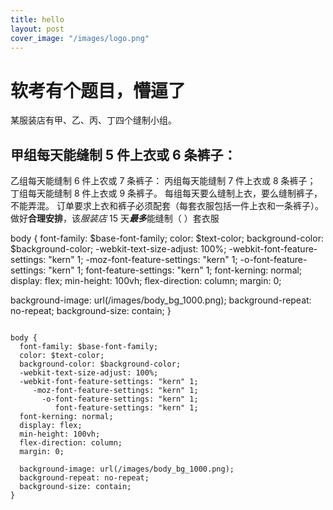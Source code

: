 ```yaml
---
title: hello
layout: post
cover_image: "/images/logo.png"
---
```


# 软考有个题目，懵逼了
某服装店有甲、乙、丙、丁四个缝制小组。


## 甲组每天能缝制 5 件上衣或 6 条裤子：
乙组每天能缝制 6 件上农或 7 条裤子：
丙组每天能缝制 7 件上衣或 8 条裤子；
丁组每天能缝制 8 件上衣或 9 条裤子。
每组每天要么缝制上衣，要么缝制裤子，不能弄混。
订单要求上衣和裤子必须配套（每套衣服包括一件上衣和一条裤子）。
做好**合理安排**，该*服装店* 15 天***最多***能缝制（ ）套衣服



body {
  font-family: $base-font-family;
  color: $text-color;
  background-color: $background-color;
  -webkit-text-size-adjust: 100%;
  -webkit-font-feature-settings: "kern" 1;
     -moz-font-feature-settings: "kern" 1;
       -o-font-feature-settings: "kern" 1;
          font-feature-settings: "kern" 1;
  font-kerning: normal;
  display: flex;
  min-height: 100vh;
  flex-direction: column;
  margin: 0;

  background-image: url(/images/body_bg_1000.png);
  background-repeat: no-repeat;
  background-size: contain;
}

```

body {
  font-family: $base-font-family;
  color: $text-color;
  background-color: $background-color;
  -webkit-text-size-adjust: 100%;
  -webkit-font-feature-settings: "kern" 1;
     -moz-font-feature-settings: "kern" 1;
       -o-font-feature-settings: "kern" 1;
          font-feature-settings: "kern" 1;
  font-kerning: normal;
  display: flex;
  min-height: 100vh;
  flex-direction: column;
  margin: 0;

  background-image: url(/images/body_bg_1000.png);
  background-repeat: no-repeat;
  background-size: contain;
}
```